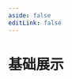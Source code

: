 ```yaml
---
aside: false
editLink: false
---
```


# 基础展示

<script setup>
import Chart from '../components/sample/basic/index.vue'
</script>
<Chart/>

<!--@include: @/components/sample/basic/index.md-->
